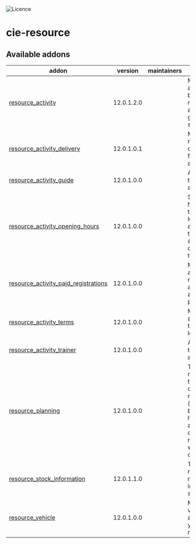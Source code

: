 ![Licence](https://img.shields.io/badge/licence-AGPL--3-blue.svg)

# cie-resource

<!-- prettier-ignore-start -->
[//]: # (addons)

Available addons
----------------
addon | version | maintainers | summary
--- | --- | --- | ---
[resource_activity](resource_activity/) | 12.0.1.2.0 |  | Manage activities, book resources and generate sale orders.
[resource_activity_delivery](resource_activity_delivery/) | 12.0.1.0.1 |  | Manage resource deliveries for your activities.
[resource_activity_guide](resource_activity_guide/) | 12.0.1.0.0 |  | Add guides to you activities
[resource_activity_opening_hours](resource_activity_opening_hours/) | 12.0.1.0.0 |  | Set opening hours for the locations and warn the use if activity is outside those.
[resource_activity_paid_registrations](resource_activity_paid_registrations/) | 12.0.1.0.0 |  | Mark activity registrations and activities as paid.
[resource_activity_terms](resource_activity_terms/) | 12.0.1.0.0 |  | Manage activity terms per location.
[resource_activity_trainer](resource_activity_trainer/) | 12.0.1.0.0 |  | Add trainers to your activities.
[resource_planning](resource_planning/) | 12.0.1.0.0 |  | This module manages the planning of the resources (reservation, booking, ...). It provides an api in order to tie a resource with any other model.
[resource_stock_information](resource_stock_information/) | 12.0.1.1.0 |  | Track resources movement in and out of stock.
[resource_vehicle](resource_vehicle/) | 12.0.1.0.0 |  | Manage vehicles attribute on your resources.

[//]: # (end addons)
<!-- prettier-ignore-end -->
